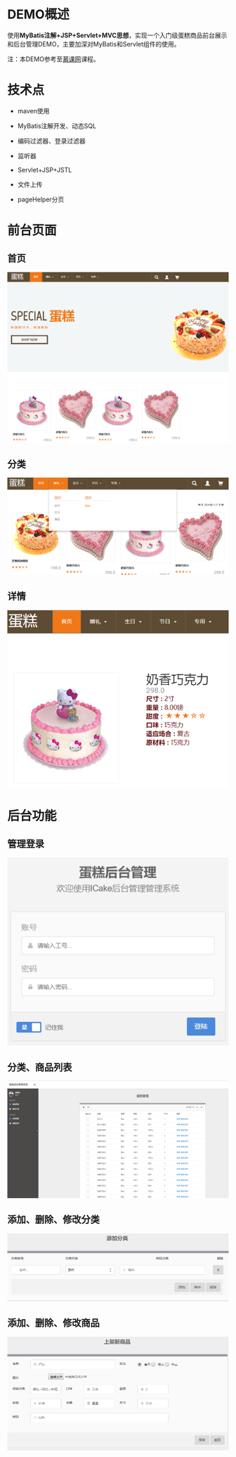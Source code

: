 # DEMO概述

使用**MyBatis注解+JSP+Servlet+MVC思想**，实现一个入门级蛋糕商品前台展示和后台管理DEMO，主要加深对MyBatis和Servlet组件的使用。

注：本DEMO参考至[慕课网](https://www.imooc.com/)课程。

# 技术点

- maven使用

- MyBatis注解开发、动态SQL

- 编码过滤器、登录过滤器

- 监听器

- Servlet+JSP+JSTL

- 文件上传

- pageHelper分页

# 前台页面

## 首页

![index-page](https://raw.githubusercontent.com/MaJesTySA/JavaWeb/master/img/Cake_Product_Management/CPM_index_page.png)

## 分类

![category](https://raw.githubusercontent.com/MaJesTySA/JavaWeb/master/img/Cake_Product_Management/CPM_catagory2.png)

## 详情

![detail](https://raw.githubusercontent.com/MaJesTySA/JavaWeb/master/img/Cake_Product_Management/CPM_detail.png)

# 后台功能

## 管理登录

![admin-login](https://raw.githubusercontent.com/MaJesTySA/JavaWeb/master/img/Cake_Product_Management/CPM_admin_login.png)

## 分类、商品列表

![cake-list](https://raw.githubusercontent.com/MaJesTySA/JavaWeb/master/img/Cake_Product_Management/CPM_admin_cakeList.png)

## 添加、删除、修改分类

![category-add](https://raw.githubusercontent.com/MaJesTySA/JavaWeb/master/img/Cake_Product_Management/CPM_admin_categoryAdd.png)

## 添加、删除、修改商品

![cake-add](https://raw.githubusercontent.com/MaJesTySA/JavaWeb/master/img/Cake_Product_Management/CPM_admin_cakeAdd.png)